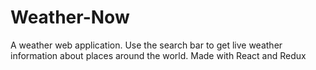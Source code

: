 # Weather-Now
A weather web application. Use the search bar to get live weather information about places around the world. Made with React and Redux
